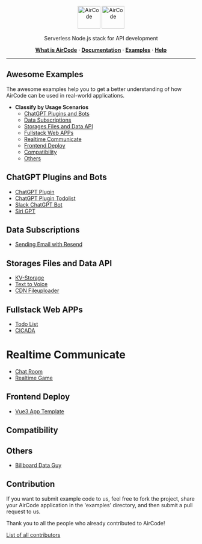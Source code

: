 <p align="center">
  <img src="https://user-images.githubusercontent.com/1651946/226529633-6a40a134-c783-42d0-8626-ba8a6e51f96e.png#gh-light-mode-only" height="60" style="max-width: 100%" alt="AirCode" />
  <img src="https://user-images.githubusercontent.com/1651946/226529630-9c331df6-b8c2-4429-be02-2a198bfe5ed3.png#gh-dark-mode-only" height="60" style="max-width: 100%" alt="AirCode" />
</p>

<p align="center">Serverless Node.js stack for API development</p>

<p align="center">
  <a href="https://aircode.io"><strong>What is AirCode</strong></a> ·
  <a href="https://docs.aircode.io"><strong>Documentation</strong></a> ·
  <a href="./examples/"><strong>Examples</strong></a> ·
  <a href="https://docs.aircode.io/help"><strong>Help</strong></a>
</p>

---

## Awesome Examples

The awesome examples help you to get a better understanding of how AirCode can be used in real-world applications.

- **Classify by Usage Scenarios**
  - [ChatGPT Plugins and Bots](#chatgpt-plugins-and-bots)
  - [Data Subscriptions](#data-subscriptions)
  - [Storages Files and Data API](#storages-files-and-data-api)
  - [Fullstack Web APPs](#fullstack-web-apps)
  - [Realtime Communicate](#realtime-communicate)
  - [Frontend Deploy](#frontend-deploy)
  - [Compatibility](#compatibility)
  - [Others](#others)

## ChatGPT Plugins and Bots

- [ChatGPT Plugin](https://github.com/AirCodeLabs/aircode/tree/main/examples/chatgpt-plugin)
- [ChatGPT Plugin Todolist](https://github.com/AirCodeLabs/aircode/tree/main/examples/chatgpt-plugin-todolist)
- [Slack ChatGPT Bot](https://github.com/AirCodeLabs/aircode/tree/main/examples/slack-chatgpt-bot/)
- [Siri GPT](https://github.com/AirCodeLabs/aircode/tree/main/examples/siri-gpt/)

## Data Subscriptions

- [Sending Email with Resend](https://github.com/AirCodeLabs/aircode/tree/main/examples/resend)

## Storages Files and Data API

- [KV-Storage](https://github.com/AirCodeLabs/aircode/tree/main/examples/modular-kv-demo/)
- [Text to Voice](https://github.com/AirCodeLabs/aircode/tree/main/examples/text-to-voice/)
- [CDN Fileuploader](https://github.com/AirCodeLabs/aircode/tree/main/examples/cdn-fileuploader-with-bunny/)

## Fullstack Web APPs

- [Todo List](https://github.com/AirCodeLabs/aircode/tree/main/examples/web-app-todolist/)
- [CICADA](https://github.com/AirCodeLabs/aircode/tree/main/examples/cicada/)


# Realtime Communicate

- [Chat Room](https://github.com/AirCodeLabs/aircode/tree/main/examples/chat-room/)
- [Realtime Game](https://github.com/AirCodeLabs/aircode/tree/main/examples/realtime-game/)

## Frontend Deploy

- [Vue3 App Template](https://github.com/AirCodeLabs/aircode/tree/main/examples/vue-template/)

## Compatibility

## Others

- [Billboard Data Guy](https://github.com/AirCodeLabs/aircode/tree/main/billboard-dating-guy/)

## Contribution

If you want to submit example code to us, feel free to fork the project, share your AirCode application in the 'examples' directory, and then submit a pull request to us.

Thank you to all the people who already contributed to AirCode!

[List of all contributors](https://github.com/AirCodeLabs/aircode/graphs/contributors)
